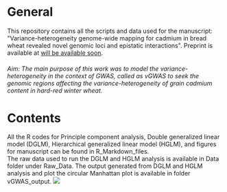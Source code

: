 # General
This repository  contains all the scripts and data used for the manuscript: "Variance-heterogeneity genome-wide mapping for cadmium in bread wheat revealed novel genomic loci and epistatic interactions".  Preprint is available at [will be available soon](soon). 
###### Aim: The main purpose of this work was to model the variance-heterogeneity in the context of GWAS, called as vGWAS to seek the genomic regions affecting the variance-heterogeneity of grain cadmium content in hard-red winter wheat.
# Contents
All the R codes for Principle component analysis, Double generalized linear model (DGLM), Hierarchical generalized linear model (HGLM), and figures for manuscript can be found in R_Markdown_files.  
The raw data used to run the DGLM and HGLM analysis is available in Data folder under Raw_Data.
The output generated from DGLM and HGLM analysis and plot the circular Manhattan plot is available in folder vGWAS_output.
![](www/figure1.jpg)


